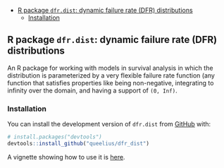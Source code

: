 
  - [R package `dfr.dist`: dynamic failure rate (DFR)
    distributions](#r-package-dfrdist-dynamic-failure-rate-dfr-distributions)
      - [Installation](#installation)

<!-- README.md is generated from README.Rmd. Please edit that file -->

## R package `dfr.dist`: dynamic failure rate (DFR) distributions

<!-- badges: start -->

<!-- badges: end -->

An R package for working with models in survival analysis in which the
distribution is parameterized by a very flexible failure rate function
(any function that satisfies properties like being non-negative,
integrating to infinity over the domain, and having a support of `(0,
Inf)`.

### Installation

You can install the development version of `dfr.dist` from
[GitHub](https://github.com/queelius/dfr_dist) with:

``` r
# install.packages("devtools")
devtools::install_github("queelius/dfr_dist")
```

A vignette showing how to use it is [here](https://queelius.github.io/dfr_dist/).
